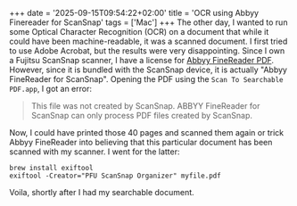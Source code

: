 +++
date = '2025-09-15T09:54:22+02:00'
title = 'OCR using Abbyy Finereader for ScanSnap'
tags = ['Mac']
+++
The other day, I wanted to run some Optical Character Recognition (OCR) on a
document that while it could have been machine-readable, it was a scanned
document.
I first tried to use Adobe Acrobat, but the results were very disappointing.
Since I own a Fujitsu ScanSnap scanner, I have a license for
[Abbyy FineReader PDF](https://en.wikipedia.org/wiki/ABBYY_FineReader).
However, since it is bundled with the ScanSnap device, it is actually
"Abbyy FineReader for ScanSnap".
Opening the PDF using the `Scan To Searchable PDF.app`,
I got an error:

> This file was not created by ScanSnap. ABBYY FineReader for ScanSnap
> can only process PDF files created by ScanSnap.

Now, I could have printed those 40 pages and scanned them again or trick
Abbyy FineReader into believing that this particular document has been
scanned with my scanner.
I went for the latter:

```shell
brew install exiftool
exiftool -Creator="PFU ScanSnap Organizer" myfile.pdf
```

Voila, shortly after I had my searchable document.

